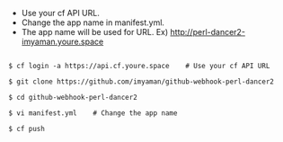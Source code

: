 * Use your cf API URL.
* Change the app name in manifest.yml. 
* The app name will be used for URL. Ex) http://perl-dancer2-imyaman.youre.space


```

$ cf login -a https://api.cf.youre.space    # Use your cf API URL

$ git clone https://github.com/imyaman/github-webhook-perl-dancer2

$ cd github-webhook-perl-dancer2

$ vi manifest.yml    # Change the app name

$ cf push
```
